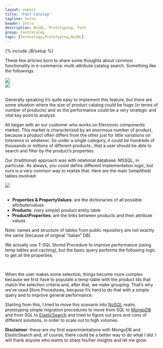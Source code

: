 ```yaml
---
layout: wvpost
title: "Fast Catalog"
tagline: Intro
header: Intro
description: NoSQL, Prototyping, Tech
group: FastCatalog
tags: [Technology,Prototyping,NoSQL]
---
```

{% include JB/setup %}

These few articles born to share some thoughts about common functionality in e-commerce: multi-attribute catalog search. Something like the followings:

<img src="{{ BASE_PATH }}/images/fastcatalog/fastcatalog1.png"  class="img-rounded"  /><br/>
<img src="{{ BASE_PATH }}/images/fastcatalog/fastcatalog2.png"  class="img-rounded"  /><br/><br/>


Generally speaking it’s quite easy to implement this feature, but there are some situation where the size of product catalog could be huge (in terms of number of products) and so the performance could be a very strategic and vital key point to analyze.

All began with an our customer who works on Electronic components market. This market is characterized by an enormous number of product, because a product often differs from the other just for little variations on tolerance or whatever. So under a single category, it could be hundreds of thousands or millions of different products…that a user should be able to search and filter by the product’s properties.

Our (traditional) approach was with relational database: MSSQL, in particular. As always, you could define different implementation logic, but ours is a very common way to realize that. Here are the main (simplified) tables involved:

<img src="{{ BASE_PATH }}/images/fastcatalog/fastcatalog_tables.png"  class="img-rounded" /><br/><br/>

- **Properties & PropertyValues**: are the dictionaries of all possible attribute/values
- **Products**: (very simple) product entity table
- **ProductProperties**: are the links between products and their attribute values

Note: names and structure of tables from public repository are not exactly the same (because of original “italian” DB).

We actually use T-SQL Stored Procedure to improve performance (using temp tables and caching), but the basic query performs the following logic to get all the properties.

<script type="syntaxhighlighter" class="brush: sql">
<![CDATA[
select IDProperty, ProprietyDesc, IDValue, ValueDesc, COUNT(*) as COUNT
from (
	select P.IDProperty,
		   P.description as ProprietyDesc,
			 P.IdCategory,
		   PV.IDValue,
		   PV.description as ValueDesc 			 
	from eice.ProductProperties PP 
	inner join eice.Products P on PP.idprodotto = P.IDProdotto
	inner join PropertyValues PV on PP.IDValue = PV.IDValue
	inner join Properties PR on PR.IDProperty = PV.IDProperty
	where P.IdCategory = @IdCategory
)  T
group by IDProprieta,ProprietaDesc,IDValore,ValoreDesc
order by IDProprieta,ProprietaDesc,IDValore,ValoreDesc
]]></script> 

When the user makes some selection, things become more complex because we first have to populate a temp-table with the product Ids 
that match the selection criteria and, after that, we make grouping. 
That’s why we’ve used Store Procedures, because it’s hard to do that with a simple query and to improve general performance.

Starting from this, I tried to move this scenario into <a href="https://en.wikipedia.org/wiki/NoSQL" target="_blank">NoSQL</a> realm, 
prototyping simple migration procedures to move from SQL to <a href="https://www.mongodb.org/" target="_blank">MongoDB</a> and from SQL 
to <a href="https://www.elastic.co/" target="_blank">ElasticSearch</a> and tried to figure out pros and cons of different solutions, 
in order to scale out to high volumes.

**Disclaimer**: these are my first experimentations with MongoDB and ElasticSearch and, of course, there could be a better way to do what I did. 
I will thank anyone who wants to share his/her insights and let me grow. 
